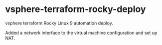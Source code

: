 # vsphere-terraform-rocky-deploy
vsphere terraform Rocky Linux 9 automation deploy.

Added a network interface to the virtual machine configuration and set up NAT.





